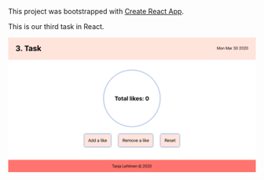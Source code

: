 This project was bootstrapped with [Create React App](https://github.com/facebook/create-react-app).

This is our third task in React.

![A screenshot of my calculator of likes](./public/screenshot.png?raw=true)